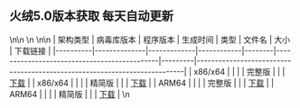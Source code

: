 ## 火绒5.0版本获取  每天自动更新 

<!-- VERSION_TABLE_START -->
<!-- VERSION_TABLE_END -->
\n<!-- VERSION_TABLE_START -->\n
\n<!-- VERSION_TABLE_END -->
\n<!-- VERSION_TABLE_START -->\n
| 架构类型 | 病毒库版本   | 程序版本    | 生成时间   | 类型   | 文件名                                      | 大小    | 下载链接                                                                 |
|----------|--------------|-------------|------------|--------|---------------------------------------------|---------|--------------------------------------------------------------------------|
| x86/x64  |  |  |  | 完整版 |  |  | [下载]() |
| x86/x64  |  |  |  | 精简版 |   |  | [下载]() |
| ARM64    |  |  |  | 完整版 |  |  | [下载]() |
| ARM64    |  |  |  | 精简版 |   |  | [下载]() |
\n<!-- VERSION_TABLE_END -->
